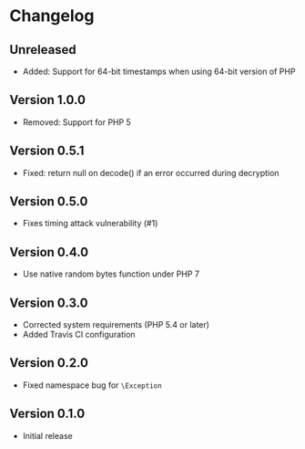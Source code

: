 # Changelog

## Unreleased

- Added: Support for 64-bit timestamps when using 64-bit version of PHP

## Version 1.0.0

- Removed: Support for PHP 5

## Version 0.5.1

- Fixed: return null on decode() if an error occurred during decryption

## Version 0.5.0

- Fixes timing attack vulnerability (#1)

## Version 0.4.0

- Use native random bytes function under PHP 7

## Version 0.3.0

- Corrected system requirements (PHP 5.4 or later)
- Added Travis CI configuration

## Version 0.2.0

- Fixed namespace bug for `\Exception`

## Version 0.1.0

- Initial release

